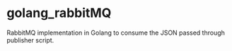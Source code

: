 # golang_rabbitMQ
RabbitMQ implementation in Golang to consume the JSON passed through publisher script.
